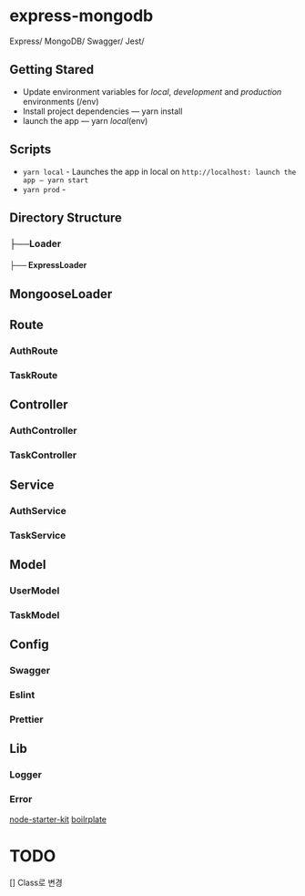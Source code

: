 # express-mongodb
Express/
MongoDB/
Swagger/
Jest/

## Getting Stared
- Update environment variables for *local*, *development* and *production* environments (/env)
- Install project dependencies — yarn install
- launch the app — yarn *local*(env)

## Scripts
- `yarn local` - Launches the app in local on `http://localhost: launch the app — yarn start`
- `yarn prod` - 

## Directory Structure
### ├──Loader
####   ├── ExpressLoader
## MongooseLoader

## Route
### AuthRoute
### TaskRoute

## Controller
### AuthController
### TaskController

## Service
### AuthService
### TaskService

## Model
### UserModel
### TaskModel

## Config
### Swagger
### Eslint
### Prettier

## Lib
### Logger
### Error


[node-starter-kit](https://github.com/kriasoft/node-starter-kit)
[boilrplate](http://www.boilrplate.com/language/nodejs)


# TODO
[] Class로 변경